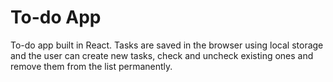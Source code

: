 # To-do App

To-do app built in React. Tasks are saved in the browser using local storage and the user can create new tasks, check and uncheck existing ones and remove them from the list permanently. 
